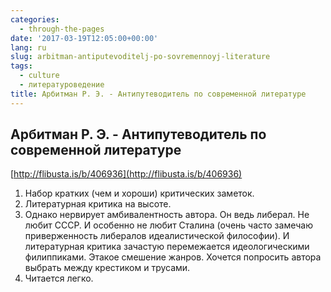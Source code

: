```yaml
---
categories:
  - through-the-pages
date: '2017-03-19T12:05:00+00:00'
lang: ru
slug: arbitman-antiputevoditelj-po-sovremennoyj-literature
tags:
  - culture
  - литературоведение
title: Арбитман Р. Э. - Антипутеводитель по современной литературе
---
```



## Арбитман Р. Э. - Антипутеводитель по современной литературе

[http://flibusta.is/b/406936](http://flibusta.is/b/406936)

<!--more-->

1.  Набор кратких (чем и хороши) критических заметок.
2.  Литературная критика на высоте.
3.  Однако нервирует амбивалентность автора. Он ведь либерал. Не любит СССР. И особенно не любит Сталина (очень часто замечаю приверженность либералов идеалистической философии). И литературная критика зачастую перемежается идеологическими филиппиками. Этакое смешение жанров. Хочется попросить автора выбрать между крестиком и трусами.
4.  Читается легко.
